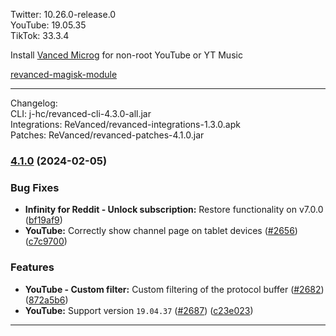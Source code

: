 Twitter: 10.26.0-release.0  
YouTube: 19.05.35  
TikTok: 33.3.4  

Install [Vanced Microg](https://github.com/TeamVanced/VancedMicroG/releases) for non-root YouTube or YT Music  

[revanced-magisk-module](https://github.com/j-hc/revanced-magisk-module)  

---
Changelog:  
CLI: j-hc/revanced-cli-4.3.0-all.jar  
Integrations: ReVanced/revanced-integrations-1.3.0.apk  
Patches: ReVanced/revanced-patches-4.1.0.jar  

### [4.1.0](https://github.com/ReVanced/revanced-patches/compare/v4.0.2...v4.1.0) (2024-02-05)
### Bug Fixes
* **Infinity for Reddit - Unlock subscription:** Restore functionality on v7.0.0 ([bf19af9](https://github.com/ReVanced/revanced-patches/commit/bf19af99cb522f9027a4b3ae42d6258ac71758e5))
* **YouTube:** Correctly show channel page on tablet devices ([#2656](https://github.com/ReVanced/revanced-patches/issues/2656)) ([c7c9700](https://github.com/ReVanced/revanced-patches/commit/c7c9700d93caeae105916d33376670f525276fac))
### Features
* **YouTube - Custom filter:** Custom filtering of the protocol buffer ([#2682](https://github.com/ReVanced/revanced-patches/issues/2682)) ([872a5b6](https://github.com/ReVanced/revanced-patches/commit/872a5b6d8969ab1569cd57ece3c400c3741049be))
* **YouTube:** Support version `19.04.37` ([#2687](https://github.com/ReVanced/revanced-patches/issues/2687)) ([c23e023](https://github.com/ReVanced/revanced-patches/commit/c23e0233cf5c28d354132443d227b42ddc4a3dad))

---  
